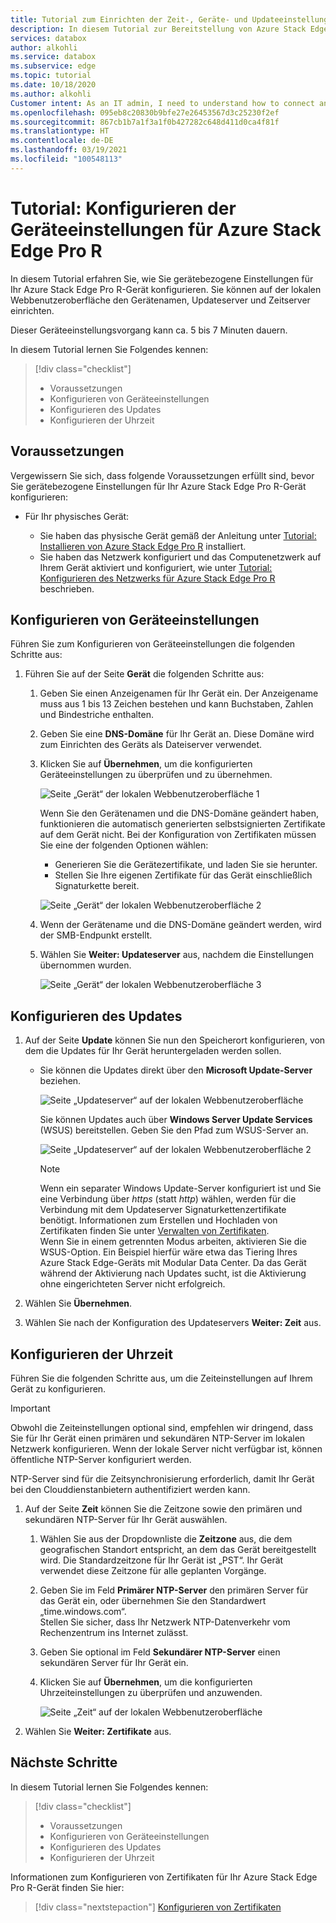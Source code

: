 ```yaml
---
title: Tutorial zum Einrichten der Zeit-, Geräte- und Updateeinstellungen für ein Azure Stack Edge Pro R-Gerät im Azure-Portal
description: In diesem Tutorial zur Bereitstellung von Azure Stack Edge Pro R erfahren Sie, wie Sie die Geräte-, Update- und Zeiteinstellungen für Ihr physisches Gerät einrichten.
services: databox
author: alkohli
ms.service: databox
ms.subservice: edge
ms.topic: tutorial
ms.date: 10/18/2020
ms.author: alkohli
Customer intent: As an IT admin, I need to understand how to connect and activate Azure Stack Edge Pro so I can use it to transfer data to Azure.
ms.openlocfilehash: 095eb8c20830b9bfe27e26453567d3c25230f2ef
ms.sourcegitcommit: 867cb1b7a1f3a1f0b427282c648d411d0ca4f81f
ms.translationtype: HT
ms.contentlocale: de-DE
ms.lasthandoff: 03/19/2021
ms.locfileid: "100548113"
---
```

# <a name="tutorial-configure-the-device-settings-for-azure-stack-edge-pro-r"></a>Tutorial: Konfigurieren der Geräteeinstellungen für Azure Stack Edge Pro R

In diesem Tutorial erfahren Sie, wie Sie gerätebezogene Einstellungen für Ihr Azure Stack Edge Pro R-Gerät konfigurieren. Sie können auf der lokalen Webbenutzeroberfläche den Gerätenamen, Updateserver und Zeitserver einrichten.

Dieser Geräteeinstellungsvorgang kann ca. 5 bis 7 Minuten dauern.

In diesem Tutorial lernen Sie Folgendes kennen:

> [!div class="checklist"]
>
> * Voraussetzungen
> * Konfigurieren von Geräteeinstellungen
> * Konfigurieren des Updates 
> * Konfigurieren der Uhrzeit

## <a name="prerequisites"></a>Voraussetzungen

Vergewissern Sie sich, dass folgende Voraussetzungen erfüllt sind, bevor Sie gerätebezogene Einstellungen für Ihr Azure Stack Edge Pro R-Gerät konfigurieren:

* Für Ihr physisches Gerät:

    - Sie haben das physische Gerät gemäß der Anleitung unter [Tutorial: Installieren von Azure Stack Edge Pro R](azure-stack-edge-pro-r-deploy-install.md) installiert.
    - Sie haben das Netzwerk konfiguriert und das Computenetzwerk auf Ihrem Gerät aktiviert und konfiguriert, wie unter [Tutorial: Konfigurieren des Netzwerks für Azure Stack Edge Pro R](azure-stack-edge-pro-r-deploy-configure-network-compute-web-proxy.md) beschrieben.


## <a name="configure-device-settings"></a>Konfigurieren von Geräteeinstellungen

Führen Sie zum Konfigurieren von Geräteeinstellungen die folgenden Schritte aus:

1. Führen Sie auf der Seite **Gerät** die folgenden Schritte aus:

    1. Geben Sie einen Anzeigenamen für Ihr Gerät ein. Der Anzeigename muss aus 1 bis 13 Zeichen bestehen und kann Buchstaben, Zahlen und Bindestriche enthalten.

    2. Geben Sie eine **DNS-Domäne** für Ihr Gerät an. Diese Domäne wird zum Einrichten des Geräts als Dateiserver verwendet.

    3. Klicken Sie auf **Übernehmen**, um die konfigurierten Geräteeinstellungen zu überprüfen und zu übernehmen.

        ![Seite „Gerät“ der lokalen Webbenutzeroberfläche 1](./media/azure-stack-edge-pro-r-deploy-set-up-device-update-time/device-2.png)

        Wenn Sie den Gerätenamen und die DNS-Domäne geändert haben, funktionieren die automatisch generierten selbstsignierten Zertifikate auf dem Gerät nicht. Bei der Konfiguration von Zertifikaten müssen Sie eine der folgenden Optionen wählen: 
        
        - Generieren Sie die Gerätezertifikate, und laden Sie sie herunter. 
        - Stellen Sie Ihre eigenen Zertifikate für das Gerät einschließlich Signaturkette bereit.
    

        ![Seite „Gerät“ der lokalen Webbenutzeroberfläche 2](./media/azure-stack-edge-pro-r-deploy-set-up-device-update-time/device-3.png)

    4. Wenn der Gerätename und die DNS-Domäne geändert werden, wird der SMB-Endpunkt erstellt.  

    5. Wählen Sie **Weiter: Updateserver** aus, nachdem die Einstellungen übernommen wurden.

        ![Seite „Gerät“ der lokalen Webbenutzeroberfläche 3](./media/azure-stack-edge-pro-r-deploy-set-up-device-update-time/device-4.png)

## <a name="configure-update"></a>Konfigurieren des Updates

1. Auf der Seite **Update** können Sie nun den Speicherort konfigurieren, von dem die Updates für Ihr Gerät heruntergeladen werden sollen.  

    - Sie können die Updates direkt über den **Microsoft Update-Server** beziehen.

        ![Seite „Updateserver“ auf der lokalen Webbenutzeroberfläche](./media/azure-stack-edge-pro-r-deploy-set-up-device-update-time/update-2.png)

        Sie können Updates auch über **Windows Server Update Services** (WSUS) bereitstellen. Geben Sie den Pfad zum WSUS-Server an.
        
        ![Seite „Updateserver“ auf der lokalen Webbenutzeroberfläche 2](./media/azure-stack-edge-pro-r-deploy-set-up-device-update-time/update-3.png)

        > [!NOTE] 
        > Wenn ein separater Windows Update-Server konfiguriert ist und Sie eine Verbindung über *https* (statt *http*) wählen, werden für die Verbindung mit dem Updateserver Signaturkettenzertifikate benötigt. Informationen zum Erstellen und Hochladen von Zertifikaten finden Sie unter [Verwalten von Zertifikaten](azure-stack-edge-gpu-manage-certificates.md).         
        > Wenn Sie in einem getrennten Modus arbeiten, aktivieren Sie die WSUS-Option. Ein Beispiel hierfür wäre etwa das Tiering Ihres Azure Stack Edge-Geräts mit Modular Data Center. Da das Gerät während der Aktivierung nach Updates sucht, ist die Aktivierung ohne eingerichteten Server nicht erfolgreich. 


2. Wählen Sie **Übernehmen**.
3. Wählen Sie nach der Konfiguration des Updateservers **Weiter: Zeit** aus.
    

## <a name="configure-time"></a>Konfigurieren der Uhrzeit

Führen Sie die folgenden Schritte aus, um die Zeiteinstellungen auf Ihrem Gerät zu konfigurieren. 

> [!IMPORTANT]
> Obwohl die Zeiteinstellungen optional sind, empfehlen wir dringend, dass Sie für Ihr Gerät einen primären und sekundären NTP-Server im lokalen Netzwerk konfigurieren. Wenn der lokale Server nicht verfügbar ist, können öffentliche NTP-Server konfiguriert werden.

NTP-Server sind für die Zeitsynchronisierung erforderlich, damit Ihr Gerät bei den Clouddienstanbietern authentifiziert werden kann.

1. Auf der Seite **Zeit** können Sie die Zeitzone sowie den primären und sekundären NTP-Server für Ihr Gerät auswählen.  
    
    1. Wählen Sie aus der Dropdownliste die **Zeitzone** aus, die dem geografischen Standort entspricht, an dem das Gerät bereitgestellt wird.
        Die Standardzeitzone für Ihr Gerät ist „PST“. Ihr Gerät verwendet diese Zeitzone für alle geplanten Vorgänge.

    2. Geben Sie im Feld **Primärer NTP-Server** den primären Server für das Gerät ein, oder übernehmen Sie den Standardwert „time.windows.com“.  
        Stellen Sie sicher, dass Ihr Netzwerk NTP-Datenverkehr vom Rechenzentrum ins Internet zulässt.

    3. Geben Sie optional im Feld **Sekundärer NTP-Server** einen sekundären Server für Ihr Gerät ein.

    4. Klicken Sie auf **Übernehmen**, um die konfigurierten Uhrzeiteinstellungen zu überprüfen und anzuwenden.

        ![Seite „Zeit“ auf der lokalen Webbenutzeroberfläche](./media/azure-stack-edge-pro-r-deploy-set-up-device-update-time/time-2.png)

2. Wählen Sie **Weiter: Zertifikate** aus.


## <a name="next-steps"></a>Nächste Schritte

In diesem Tutorial lernen Sie Folgendes kennen:

> [!div class="checklist"]
>
> * Voraussetzungen
> * Konfigurieren von Geräteeinstellungen
> * Konfigurieren des Updates 
> * Konfigurieren der Uhrzeit

Informationen zum Konfigurieren von Zertifikaten für Ihr Azure Stack Edge Pro R-Gerät finden Sie hier:

> [!div class="nextstepaction"]
> [Konfigurieren von Zertifikaten](./azure-stack-edge-pro-r-deploy-configure-certificates-vpn-encryption.md)
